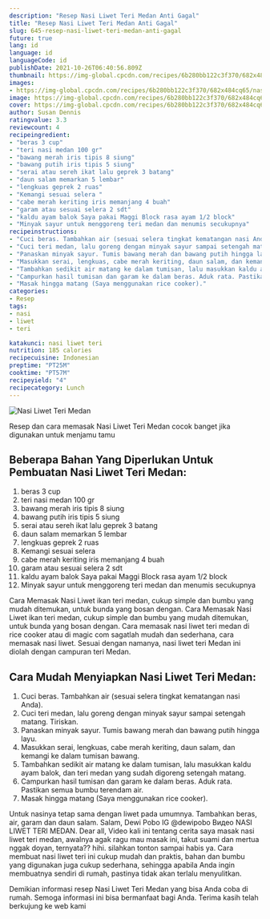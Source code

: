 ```yaml
---
description: "Resep Nasi Liwet Teri Medan Anti Gagal"
title: "Resep Nasi Liwet Teri Medan Anti Gagal"
slug: 645-resep-nasi-liwet-teri-medan-anti-gagal
future: true
lang: id
language: id
languageCode: id
publishDate: 2021-10-26T06:40:56.809Z 
thumbnail: https://img-global.cpcdn.com/recipes/6b280bb122c3f370/682x484cq65/nasi-liwet-teri-medan-foto-resep-utama.png
images:
- https://img-global.cpcdn.com/recipes/6b280bb122c3f370/682x484cq65/nasi-liwet-teri-medan-foto-resep-utama.png
image: https://img-global.cpcdn.com/recipes/6b280bb122c3f370/682x484cq65/nasi-liwet-teri-medan-foto-resep-utama.png
cover: https://img-global.cpcdn.com/recipes/6b280bb122c3f370/682x484cq65/nasi-liwet-teri-medan-foto-resep-utama.png
author: Susan Dennis
ratingvalue: 3.3
reviewcount: 4
recipeingredient:
- "beras 3 cup"
- "teri nasi medan 100 gr"
- "bawang merah iris tipis 8 siung"
- "bawang putih iris tipis 5 siung"
- "serai atau sereh ikat lalu geprek 3 batang"
- "daun salam memarkan 5 lembar"
- "lengkuas geprek 2 ruas"
- "Kemangi sesuai selera "
- "cabe merah keriting iris memanjang 4 buah"
- "garam atau sesuai selera 2 sdt"
- "kaldu ayam balok Saya pakai Maggi Block rasa ayam 1/2 block"
- "Minyak sayur untuk menggoreng teri medan dan menumis secukupnya"
recipeinstructions:
- "Cuci beras. Tambahkan air (sesuai selera tingkat kematangan nasi Anda)."
- "Cuci teri medan, lalu goreng dengan minyak sayur sampai setengah matang. Tiriskan."
- "Panaskan minyak sayur. Tumis bawang merah dan bawang putih hingga layu."
- "Masukkan serai, lengkuas, cabe merah keriting, daun salam, dan kemangi ke dalam tumisan bawang."
- "Tambahkan sedikit air matang ke dalam tumisan, lalu masukkan kaldu ayam balok, dan teri medan yang sudah digoreng setengah matang."
- "Campurkan hasil tumisan dan garam ke dalam beras. Aduk rata. Pastikan semua bumbu terendam air."
- "Masak hingga matang (Saya menggunakan rice cooker)."
categories:
- Resep
tags:
- nasi
- liwet
- teri

katakunci: nasi liwet teri 
nutrition: 185 calories
recipecuisine: Indonesian
preptime: "PT25M"
cooktime: "PT57M"
recipeyield: "4"
recipecategory: Lunch
---
```



![Nasi Liwet Teri Medan](https://img-global.cpcdn.com/recipes/6b280bb122c3f370/682x484cq65/nasi-liwet-teri-medan-foto-resep-utama.png)

Resep dan cara memasak  Nasi Liwet Teri Medan cocok banget jika digunakan untuk menjamu tamu

<!--inarticleads1-->

## Beberapa Bahan Yang Diperlukan Untuk Pembuatan Nasi Liwet Teri Medan:

1. beras 3 cup
1. teri nasi medan 100 gr
1. bawang merah iris tipis 8 siung
1. bawang putih iris tipis 5 siung
1. serai atau sereh ikat lalu geprek 3 batang
1. daun salam memarkan 5 lembar
1. lengkuas geprek 2 ruas
1. Kemangi sesuai selera 
1. cabe merah keriting iris memanjang 4 buah
1. garam atau sesuai selera 2 sdt
1. kaldu ayam balok Saya pakai Maggi Block rasa ayam 1/2 block
1. Minyak sayur untuk menggoreng teri medan dan menumis secukupnya

Cara Memasak Nasi Liwet ikan teri medan, cukup simple dan bumbu yang mudah ditemukan, untuk bunda yang bosan dengan. Cara Memasak Nasi Liwet ikan teri medan, cukup simple dan bumbu yang mudah ditemukan, untuk bunda yang bosan dengan. Cara memasak nasi liwet teri medan di rice cooker atau di magic com sagatlah mudah dan sederhana, cara memasak nasi liwet. Sesuai dengan namanya, nasi liwet teri Medan ini diolah dengan campuran teri Medan. 

<!--inarticleads2-->

## Cara Mudah Menyiapkan Nasi Liwet Teri Medan:

1. Cuci beras. Tambahkan air (sesuai selera tingkat kematangan nasi Anda).
1. Cuci teri medan, lalu goreng dengan minyak sayur sampai setengah matang. Tiriskan.
1. Panaskan minyak sayur. Tumis bawang merah dan bawang putih hingga layu.
1. Masukkan serai, lengkuas, cabe merah keriting, daun salam, dan kemangi ke dalam tumisan bawang.
1. Tambahkan sedikit air matang ke dalam tumisan, lalu masukkan kaldu ayam balok, dan teri medan yang sudah digoreng setengah matang.
1. Campurkan hasil tumisan dan garam ke dalam beras. Aduk rata. Pastikan semua bumbu terendam air.
1. Masak hingga matang (Saya menggunakan rice cooker).


Untuk nasinya tetap sama dengan liwet pada umumnya. Tambahkan beras, air, garam dan daun salam. Salam, Dewi Pobo IG @dewipobo Видео NASI LIWET TERI MEDAN. Dear all, Video kali ini tentang cerita saya masak nasi liwet teri medan, awalnya agak ragu mau masak ini, takut suami dan mertua nggak doyan, ternyata?? hihi. silahkan tonton sampai habis ya. Cara membuat nasi liwet teri ini cukup mudah dan praktis, bahan dan bumbu yang digunakan juga cukup sederhana, sehingga apabila Anda ingin membuatnya sendiri di rumah, pastinya tidak akan terlalu menyulitkan. 

Demikian informasi  resep Nasi Liwet Teri Medan   yang bisa Anda coba di rumah. Semoga informasi ini bisa bermanfaat bagi Anda. Terima kasih telah berkujung ke web kami
